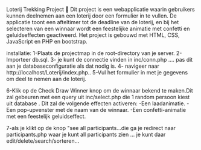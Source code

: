Loterij Trekking Project 🎉
Dit project is een webapplicatie waarin gebruikers kunnen deelnemen aan een loterij door een formulier in te vullen. De applicatie toont een afteltimer tot de deadline van de loterij, en bij het selecteren van een winnaar wordt een feestelijke animatie met confetti en geluidseffecten geactiveerd. Het project is gebouwd met HTML, CSS, JavaScript en PHP en bootstrap.

installatie:
1-Plaats de projectmap in de root-directory van je server.
2-Importeer db.sql.
3- je kunt de connectie vinden in inc/conn.php .... pas dit aan je databaseconfiguratie als dat nodig is.
4- navigeer naar http://localhost/Loterij/index.php..
5-Vul het formulier in met je gegevens om deel te nemen aan de loterij.

6-Klik op de Check Draw Winner knop om de winnaar bekend te maken.Dit zal gebeuren met een query uit inc/select.php die 1 random persoon kiest uit database . Dit zal de volgende effecten activeren:
-Een laadanimatie.
-Een pop-upvenster met de naam van de winnaar.
-Een confetti-animatie met een feestelijk geluidseffect.

7-als je klikt op de knop "see all participants...die ga je redirect naar participants.php waar je kunt all participants zien ... je kunt daar edit/delete/search/sorteren...
